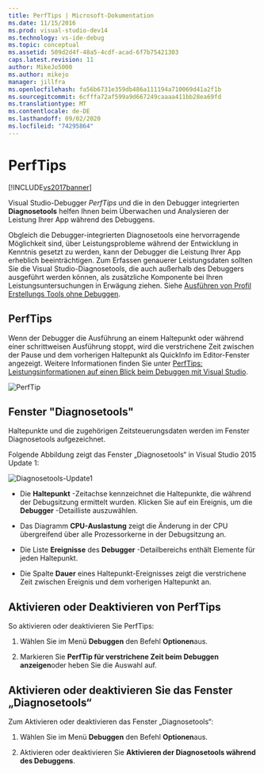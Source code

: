 ```yaml
---
title: PerfTips | Microsoft-Dokumentation
ms.date: 11/15/2016
ms.prod: visual-studio-dev14
ms.technology: vs-ide-debug
ms.topic: conceptual
ms.assetid: 509d2d4f-48a5-4cdf-acad-6f7b75421303
caps.latest.revision: 11
author: MikeJo5000
ms.author: mikejo
manager: jillfra
ms.openlocfilehash: fa56b6731e359db486a111194a710069d41a2f1b
ms.sourcegitcommit: 6cfffa72af599a9d667249caaaa411bb28ea69fd
ms.translationtype: MT
ms.contentlocale: de-DE
ms.lasthandoff: 09/02/2020
ms.locfileid: "74295864"
---
```

# <a name="perftips"></a>PerfTips
[!INCLUDE[vs2017banner](../includes/vs2017banner.md)]

Visual Studio-Debugger *PerfTips* und die in den Debugger integrierten **Diagnosetools** helfen Ihnen beim Überwachen und Analysieren der Leistung Ihrer App während des Debuggens.  
  
 Obgleich die Debugger-integrierten Diagnosetools eine hervorragende Möglichkeit sind, über Leistungsprobleme während der Entwicklung in Kenntnis gesetzt zu werden, kann der Debugger die Leistung Ihrer App erheblich beeinträchtigen. Zum Erfassen genauerer Leistungsdaten sollten Sie die Visual Studio-Diagnosetools, die auch außerhalb des Debuggers ausgeführt werden können, als zusätzliche Komponente bei Ihren Leistungsuntersuchungen in Erwägung ziehen. Siehe [Ausführen von Profil Erstellungs Tools ohne Debuggen](https://msdn.microsoft.com/library/e97ce1a4-62d6-4b8e-a2f7-61576437ff01).  
  
## <a name="perftips"></a>PerfTips  
 Wenn der Debugger die Ausführung an einem Haltepunkt oder während einer schrittweisen Ausführung stoppt, wird die verstrichene Zeit zwischen der Pause und dem vorherigen Haltepunkt als QuickInfo im Editor-Fenster angezeigt. Weitere Informationen finden Sie unter [PerfTips: Leistungsinformationen auf einen Blick beim Debuggen mit Visual Studio](https://devblogs.microsoft.com/devops/perftips-performance-information-at-a-glance-while-debugging-with-visual-studio/).  
  
 ![PerfTip](../profiling/media/dbgdiag-perf-perftip.png "DBGDIAG_PERF_PerfTip")  
  
## <a name="diagnostics-tools-window"></a>Fenster "Diagnosetools"  
 Haltepunkte und die zugehörigen Zeitsteuerungsdaten werden im Fenster Diagnosetools aufgezeichnet.  
  
 Folgende Abbildung zeigt das Fenster „Diagnosetools“ in Visual Studio 2015 Update 1:  
  
 ![Diagnosetools-Update1](../profiling/media/diagnostictools-update1.png "Diagnosetools-Update1")  
  
- Die **Haltepunkt** -Zeitachse kennzeichnet die Haltepunkte, die während der Debugsitzung ermittelt wurden. Klicken Sie auf ein Ereignis, um die **Debugger** -Detailliste auszuwählen.  
  
- Das Diagramm **CPU-Auslastung** zeigt die Änderung in der CPU übergreifend über alle Prozessorkerne in der Debugsitzung an.  
  
- Die Liste **Ereignisse** des **Debugger** -Detailbereichs enthält Elemente für jeden Haltepunkt.  
  
- Die Spalte **Dauer** eines Haltepunkt-Ereignisses zeigt die verstrichene Zeit zwischen Ereignis und dem vorherigen Haltepunkt an.  
  
## <a name="turn-perftips-on-or-off"></a>Aktivieren oder Deaktivieren von PerfTips  
 So aktivieren oder deaktivieren Sie PerfTips:  
  
1. Wählen Sie im Menü **Debuggen** den Befehl **Optionen**aus.  
  
2. Markieren Sie **PerfTip für verstrichene Zeit beim Debuggen anzeigen**oder heben Sie die Auswahl auf.  
  
## <a name="turn-the-diagnostic-tools-window-on-or-off"></a>Aktivieren oder deaktivieren Sie das Fenster „Diagnosetools“  
 Zum Aktivieren oder deaktivieren das Fenster „Diagnosetools“:  
  
1. Wählen Sie im Menü **Debuggen** den Befehl **Optionen**aus.  
  
2. Aktivieren oder deaktivieren Sie **Aktivieren der Diagnosetools während des Debuggens**.

